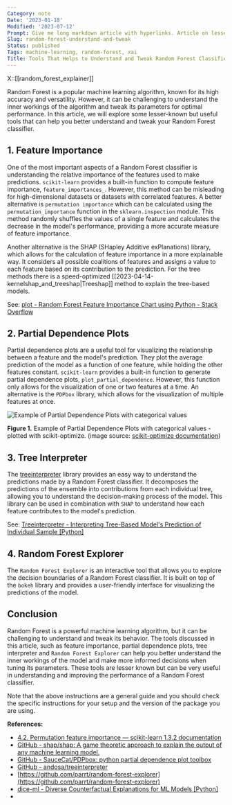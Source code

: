 ```yaml
---
Category: note
Date: '2023-01-18'
Modified: '2023-07-12'
Prompt: Give me long markdown article with hyperlinks. Article on lesser known but useful Tools helping understand and tweak random forest classifier.
Slug: random-forest-understand-and-tweak
Status: published
Tags: machine-learning, random-forest, xai
Title: Tools That Helps to Understand and Tweak Random Forest Classifier
---
```

X::[[random_forest_explainer]]

Random Forest is a popular machine learning algorithm, known for its high accuracy and versatility. However, it can be challenging to understand the inner workings of the algorithm and tweak its parameters for optimal performance. In this article, we will explore some lesser-known but useful tools that can help you better understand and tweak your Random Forest classifier.

## 1. Feature Importance

One of the most important aspects of a Random Forest classifier is understanding the relative importance of the features used to make predictions. `scikit-learn` provides a built-in function to compute feature importance, `feature_importances_`. However, this method can be misleading for high-dimensional datasets or datasets with correlated features. A better alternative is `permutation importance` which can be calculated using the `permutation_importance` function in the `sklearn.inspection` module. This method randomly shuffles the values of a single feature and calculates the decrease in the model's performance, providing a more accurate measure of feature importance.

Another alternative is the SHAP (SHapley Additive exPlanations) library, which allows for the calculation of feature importance in a more explainable way. It considers all possible coalitions of features and assigns a value to each feature based on its contribution to the prediction. For the tree methods there is a speed-optimized [[2023-04-14-kernelshap_and_treeshap|Treeshap]] method to explain the tree-based models.

See: [plot - Random Forest Feature Importance Chart using Python - Stack Overflow](https://stackoverflow.com/questions/44101458/random-forest-feature-importance-chart-using-python)


## 2. Partial Dependence Plots

Partial dependence plots are a useful tool for visualizing the relationship between a feature and the model's prediction. They plot the average prediction of the model as a function of one feature, while holding the other features constant. `scikit-learn` provides a built-in function to generate partial dependence plots, `plot_partial_dependence`. However, this function only allows for the visualization of one or two features at a time. An alternative is the `PDPbox` library, which allows for the visualization of multiple features at once.

![Example of Partial Dependence Plots with categorical values](https://scikit-optimize.github.io/dev/_images/sphx_glr_partial-dependence-plot-with-categorical_001.png)

**Figure 1.** Example of Partial Dependence Plots with categorical values - plotted with scikit-optimize. (image source: [scikit-optimize documentation](https://scikit-optimize.github.io/dev/auto_examples/plots/partial-dependence-plot-with-categorical.html))

## 3. Tree Interpreter

The [treeinterpreter](https://github.com/andosa/treeinterpreter) library provides an easy way to understand the predictions made by a Random Forest classifier. It decomposes the predictions of the ensemble into contributions from each individual tree, allowing you to understand the decision-making process of the model. This library can be used in combination with `SHAP` to understand how each feature contributes to the model's prediction.

See: [Treeinterpreter - Interpreting Tree-Based Model's Prediction of Individual Sample [Python]](https://coderzcolumn.com/tutorials/machine-learning/treeinterpreter-interpreting-tree-based-models-prediction-of-individual-sample)

## 4. Random Forest Explorer

The `Random Forest Explorer` is an interactive tool that allows you to explore the decision boundaries of a Random Forest classifier. It is built on top of the `bokeh` library and provides a user-friendly interface for visualizing the predictions of the model.

## Conclusion

Random Forest is a powerful machine learning algorithm, but it can be challenging to understand and tweak its behavior. The tools discussed in this article, such as feature importance, partial dependence plots, tree interpreter and `Random Forest Explorer` can help you better understand the inner workings of the model and make more informed decisions when tuning its parameters. These tools are lesser known but can be very useful in understanding and improving the performance of a Random Forest classifier.

Note that the above instructions are a general guide and you should check the specific instructions for your setup and the version of the package you are using.

**References:**

- [4.2. Permutation feature importance — scikit-learn 1.3.2 documentation](https://scikit-learn.org/stable/modules/permutation_importance.html)
- [GitHub - shap/shap: A game theoretic approach to explain the output of any machine learning model.](https://github.com/slundberg/shap)
- [GitHub - SauceCat/PDPbox: python partial dependence plot toolbox](https://github.com/SauceCat/PDPbox)
- [GitHub - andosa/treeinterpreter](https://github.com/andosa/treeinterpreter)
- [https://github.com/parrt/random-forest-explorer](https://github.com/parrt/random-forest-explorer)
- [dice-ml - Diverse Counterfactual Explanations for ML Models [Python]](https://coderzcolumn.com/tutorials/machine-learning/dice-ml-diverse-counterfactual-explanations-for-ml-models)
- 